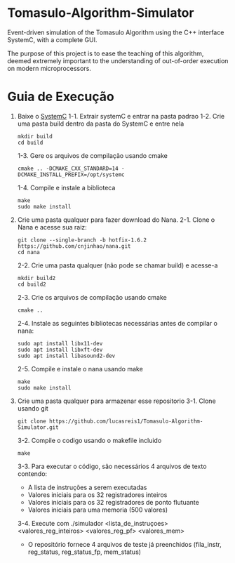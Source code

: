 


# Tomasulo-Algorithm-Simulator

Event-driven simulation of the Tomasulo Algorithm using the C++ interface SystemC, with a complete GUI.

The purpose of this project is to ease the teaching of this algorithm, deemed extremely important to the understanding of
out-of-order execution on modern microprocessors.

# Guia de Execução

1) Baixe o [SystemC](http://www.accellera.org/downloads/standards/systemc)
1-1. Extrair systemC e entrar na pasta padrao
1-2. Crie uma pasta build dentro da pasta do SystemC e entre nela
	```
	mkdir build
	cd build
	```
	1-3. Gere os arquivos de compilação usando cmake
	```
	cmake .. -DCMAKE_CXX_STANDARD=14 -DCMAKE_INSTALL_PREFIX=/opt/systemc
	```
	1-4. Compile e instale a biblioteca
	```
	make
	sudo make install
	```
2. Crie uma pasta qualquer para fazer download do Nana.
	2-1. Clone o Nana e acesse sua raiz:
	```
	git clone --single-branch -b hotfix-1.6.2 https://github.com/cnjinhao/nana.git
	cd nana
	```
	2-2. Crie uma pasta qualquer (não pode se chamar build) e acesse-a
	```
	mkdir build2
	cd build2
	```
	2-3. Crie os arquivos de compilação usando cmake
	```
	cmake ..
	```
	2-4. Instale as seguintes bibliotecas necessárias antes de compilar o nana:
	```
	sudo apt install libx11-dev
	sudo apt install libxft-dev
	sudo apt install libasound2-dev
	```
	2-5. Compile e instale o nana usando make
	```
	make
	sudo make install
	```
3. Crie uma pasta qualquer para armazenar esse repositorio
	3-1. Clone usando git
	```
	git clone https://github.com/lucasreis1/Tomasulo-Algorithm-Simulator.git
	```
	3-2. Compile o codigo usando o makefile incluido
	```
	make
	```
	3-3. Para executar o código, são necessários 4 arquivos de texto contendo:
	 -  A lista de instruções a serem executadas
	*  Valores iniciais para os 32 registradores inteiros
	*  Valores iniciais para os 32 registradores de ponto flutuante
	*   Valores iniciais para uma memoria (500 valores)

	3-4. Execute com ./simulador <lista_de_instruçoes> <valores_reg_inteiros> <valores_reg_pf> <valores_mem>
	* O repositório fornece 4 arquivos de teste já preenchidos (fila_instr, reg_status, reg_status_fp, mem_status)
